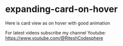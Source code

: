 # expanding-card-on-hover
Here is card view as on hover with good animation


For latest videos subscribe my channel
Youtube: https://www.youtube.com/@RiteshCodesphere
